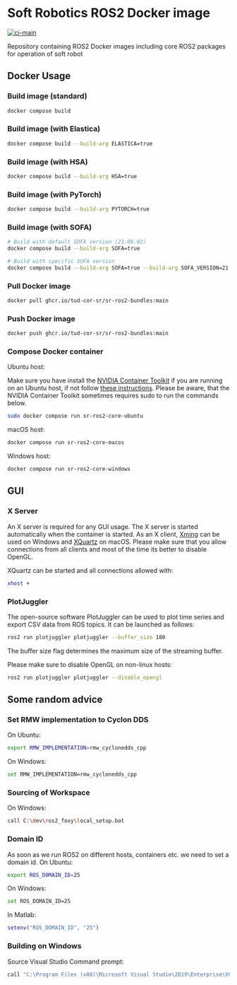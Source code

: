 # Soft Robotics ROS2 Docker image
[![ci-main](https://github.com/tud-cor-sr/sr-ros2-bundles/actions/workflows/main.yml/badge.svg)](https://github.com/tud-cor-sr/sr-ros2-bundles/actions/workflows/main.yml)

Repository containing ROS2 Docker images including core ROS2 packages for operation of soft robot

## Docker Usage

### Build image (standard)

```bash
docker compose build
```

### Build image (with Elastica)

```bash
docker compose build --build-arg ELASTICA=true
```

### Build image (with HSA)

```bash
docker compose build --build-arg HSA=true
```

### Build image (with PyTorch)

```bash
docker compose build --build-arg PYTORCH=true
```


### Build image (with SOFA)

```bash
# Build with default SOFA version (21.06.02)
docker compose build --build-arg SOFA=true
```

```bash
# Build with specific SOFA version
docker compose build --build-arg SOFA=true --build-arg SOFA_VERSION=21.12.00
```

### Pull Docker image

```bash
docker pull ghcr.io/tud-cor-sr/sr-ros2-bundles:main
```

### Push Docker image

```bash
docker push ghcr.io/tud-cor-sr/sr-ros2-bundles:main
```

### Compose Docker container

Ubuntu host:

Make sure you have install the [NVIDIA Container Toolkit](https://github.com/NVIDIA/nvidia-docker) if you are running on an Ubuntu host, if not follow [these instructions](https://docs.nvidia.com/datacenter/cloud-native/container-toolkit/install-guide.html#docker). Please be aware, that the NVIDIA Container Toolkit sometimes requires sudo to run the commands below.

```bash
sudo docker compose run sr-ros2-core-ubuntu
```

macOS host:

```bash
docker compose run sr-ros2-core-macos
```

Windows host:

```bash
docker compose run sr-ros2-core-windows
```

## GUI

### X Server

An X server is required for any GUI usage. The X server is started automatically when the container is started.
As an X client, [Xming](https://sourceforge.net/projects/xming/) can be used on Windows and [XQuartz](https://www.xquartz.org/) on macOS.
Please make sure that you allow connections from all clients and most of the time its better to disable OpenGL.

XQuartz can be started and all connections allowed with:
```bash
xhost +
```

### PlotJuggler

The open-source software PlotJuggler can be used to plot time series and export CSV data from ROS topics.
It can be launched as follows:
```bash
ros2 run plotjuggler plotjuggler --buffer_size 180
```
The buffer size flag determines the maximum size of the streaming buffer.

Please make sure to disable OpenGL on non-linux hosts:
```bash
ros2 run plotjuggler plotjuggler --disable_opengl
```

## Some random advice

### Set RMW implementation to Cyclon DDS

On Ubuntu:

```bash
export RMW_IMPLEMENTATION=rmw_cyclonedds_cpp
```

On Windows:

```bash
set RMW_IMPLEMENTATION=rmw_cyclonedds_cpp
```

### Sourcing of Workspace

On Windows:

```bash
call C:\dev\ros2_foxy\local_setup.bat
```

### Domain ID

As soon as we run ROS2 on different hosts, containers etc. we need to set a domain id.
On Ubuntu:

```bash
export ROS_DOMAIN_ID=25
```

On Windows:

```bash
set ROS_DOMAIN_ID=25
```

In Matlab:

```matlab
setenv("ROS_DOMAIN_ID", "25")
```

### Building on Windows

Source Visual Studio Command prompt:

```bash
call "C:\Program Files (x86)\Microsoft Visual Studio\2019\Enterprise\VC\Auxiliary\Build\vcvarsall.bat" x86_amd64
```
